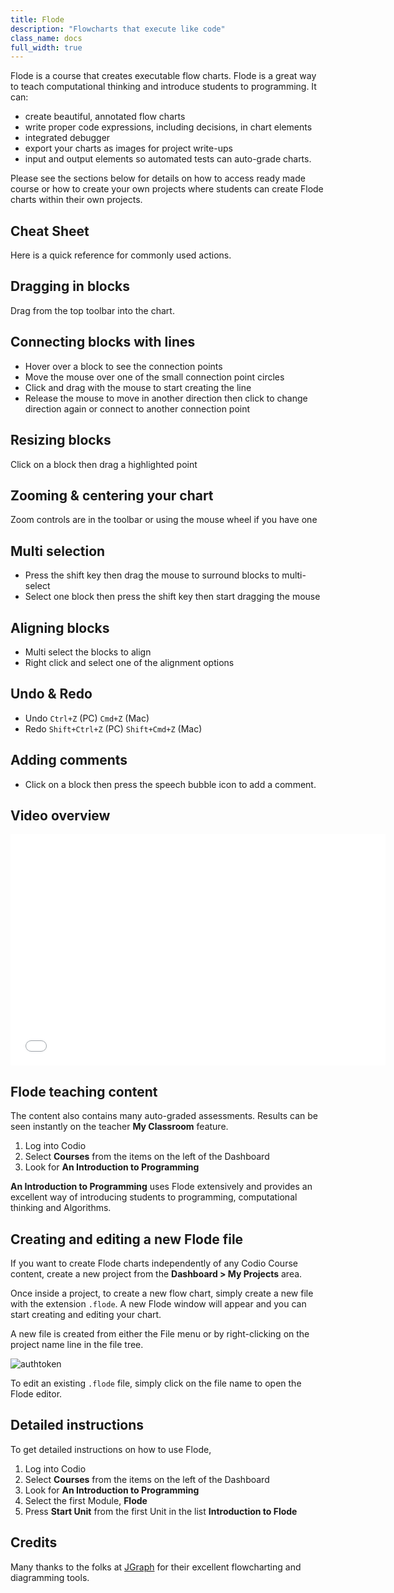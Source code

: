 ```yaml
---
title: Flode
description: "Flowcharts that execute like code"
class_name: docs
full_width: true
---
```


Flode is a course that creates executable flow charts. Flode is a great way to teach computational thinking and introduce students to programming. It can: 

- create beautiful, annotated flow charts
- write proper code expressions, including decisions, in chart elements
- integrated debugger
- export your charts as images for project write-ups
- input and output elements so automated tests can auto-grade charts.

Please see the sections below for details on how to access ready made course or how to create your own projects where students can create Flode charts within their own projects.

## Cheat Sheet
Here is a quick reference for commonly used actions.

## Dragging in blocks
Drag from the top toolbar into the chart.

## Connecting blocks with lines
- Hover over a block to see the connection points
- Move the mouse over one of the small connection point circles
- Click and drag with the mouse to start creating the line
- Release the mouse to move in another direction then click to change direction again or connect to another connection point

## Resizing blocks 
Click on a block then drag a highlighted point

## Zooming & centering your chart
Zoom controls are in the toolbar or using the mouse wheel if you have one

## Multi selection
- Press the shift key then drag the mouse to surround blocks to multi-select
- Select one block then press the shift key then start dragging the mouse

## Aligning blocks
- Multi select the blocks to align
- Right click and select one of the alignment options

## Undo & Redo
- Undo `Ctrl+Z` (PC) `Cmd+Z` (Mac)
- Redo `Shift+Ctrl+Z` (PC) `Shift+Cmd+Z` (Mac)

## Adding comments
- Click on a block then press the speech bubble icon to add a comment.

## Video overview

<div class="video">
<div class="video-wrapper">
<iframe src="//player.vimeo.com/video/138200825" width="600" height="370" frameborder="0" webkitallowfullscreen mozallowflscreen allowfullscreen></iframe>
</div>
</div>

## Flode teaching content
The content also contains many auto-graded assessments. Results can be seen instantly on the teacher **My Classroom** feature.

1. Log into Codio
1. Select **Courses** from the items on the left of the Dashboard
1. Look for **An Introduction to Programming**

**An Introduction to Programming** uses Flode extensively and provides an excellent way of introducing students to programming, computational thinking and Algorithms.


## Creating and editing a new Flode file
If you want to create Flode charts independently of any Codio Course content, create a new project from the **Dashboard > My Projects** area. 

Once inside a project, to create a new flow chart, simply create a new file with the extension `.flode`. A new Flode window will appear and you can start creating and editing your chart.

A new file is created from either the File menu or by right-clicking on the project name line in the file tree.

<img alt="authtoken" src="/img/docs/new-file.png" class="simple"/>

To edit an existing `.flode` file, simply click on the file name to open the Flode editor.

## Detailed instructions
To get detailed instructions on how to use Flode,

1. Log into Codio
1. Select **Courses** from the items on the left of the Dashboard
1. Look for **An Introduction to Programming**
1. Select the first Module, **Flode**
1. Press **Start Unit** from the first Unit in the list **Introduction to Flode**

## Credits
Many thanks to the folks at [JGraph](http://www.jgraph.com/) for their excellent flowcharting and diagramming tools. 
